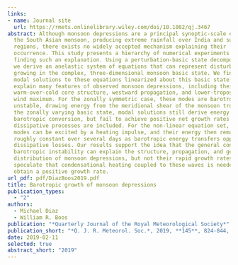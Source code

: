 ```yaml
---
links:
- name: Journal site
  url: https://rmets.onlinelibrary.wiley.com/doi/10.1002/qj.3467
abstract: Although monsoon depressions are a principal synoptic-scale element of
  the South Asian monsoon, producing extreme rainfall over India and surrounding
  regions, there exists no widely accepted mechanism explaining their
  occurrence. This study presents a hierarchy of numerical experiments aimed at
  finding such an explanation. Using a perturbation-basic state decomposition,
  we derive an anelastic system of equations that can represent disturbances
  growing in the complex, three-dimensional monsoon basic state. We find that
  modal solutions to these equations linearized about this basic state can
  explain many features of observed monsoon depressions, including their
  warm-over-cold core structure, westward propagation, and lower-tropospheric
  wind maximum. For the zonally symmetric case, these modes are barotropically
  unstable, drawing energy from the meridional shear of the monsoon trough. For
  the zonally varying basic state, modal solutions still derive energy from
  barotropic conversion, but fail to achieve positive net growth rates when
  dissipative processes are included. For the non-linear equation set, these
  modes can be excited by a heating impulse, and their energy then remains
  roughly constant over several days as barotropic energy transfers oppose
  dissipative losses. Our results support the idea that the general concept of
  barotropic instability can explain the structure, propagation, and geographic
  distribution of monsoon depressions, but not their rapid growth rates. We
  speculate that condensational heating coupled to these waves is needed to
  obtain a positive growth rate.
url_pdf: pdf/DiazBoos2019.pdf
title: Barotropic growth of monsoon depressions
publication_types:
  - "2"
authors:
  - Michael Diaz
  - William R. Boos
publication: "*Quarterly Journal of the Royal Meteorological Society*"
publication_short: "*Q. J. R. Meteorol. Soc.*, 2019, **145**, 824-844, doi:10.1002/qj.3467"
date: 2019-02-11
selected: true
abstract_short: "2019"
---
```

